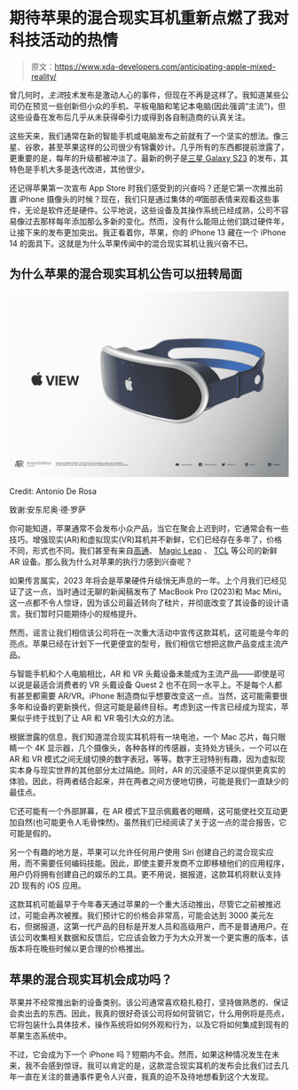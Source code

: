 # 期待苹果的混合现实耳机重新点燃了我对科技活动的热情

> 原文：<https://www.xda-developers.com/anticipating-apple-mixed-reality/>

曾几何时，*主流*技术发布是激动人心的事件，但现在不再是这样了。我知道某些公司仍在预览一些创新但小众的手机、平板电脑和笔记本电脑(因此强调“主流”)，但这些设备在发布后几乎从未获得牵引力或得到各自制造商的认真关注。

这些天来，我们通常在新的智能手机或电脑发布之前就有了一个坚实的想法。像三星、谷歌，甚至苹果这样的公司很少有锦囊妙计。几乎所有的东西都提前泄露了，更重要的是，每年的升级都被冲淡了。最新的例子是[三星 Galaxy S23](https://www.xda-developers.com/hands-on-samsung-galaxy-s23-ultra/) 的发布，其特色是手机大多是迭代改进，其他很少。

还记得苹果第一次宣布 App Store 时我们感受到的兴奋吗？还是它第一次推出前置 iPhone 摄像头的时候？现在，我们只是通过集体的*咩*面部表情来观看这些事件，无论是软件还是硬件。公平地说，这些设备及其操作系统已经成熟，公司不容易像过去那样每年添加那么多新的变化。然而，没有什么能阻止他们跳过硬件年，让接下来的发布更加突出。我正看着你，苹果，你的 iPhone 13 藏在一个 iPhone 14 的面具下。这就是为什么苹果传闻中的混合现实耳机让我兴奋不已。

## 为什么苹果的混合现实耳机公告可以扭转局面

 <picture>![Apple mixed reality headset concept](img/17819fc7fb928715afe7a85891e56834.png)</picture> 

Credit: Antonio De Rosa

致谢:安东尼奥·德·罗萨

你可能知道，苹果通常不会发布小众产品，当它在聚会上迟到时，它通常会有一些技巧。增强现实(AR)和虚拟现实(VR)耳机并不新鲜，它们已经存在多年了，价格不同，形式也不同。我们甚至有来自[高通](https://www.xda-developers.com/qualcomm-wireless-ar-smart-viewer/)、 [Magic Leap](https://www.xda-developers.com/magic-leap-2-is-now-available/) 、 [TCL](https://www.xda-developers.com/tcl-rayneo-x2-announcement/) 等公司的新鲜 AR 设备。那么我为什么对苹果的执行力感到兴奋呢？

如果传言属实，2023 年将会是苹果硬件升级悄无声息的一年。上个月我们已经见证了这一点，当时通过无聊的新闻稿发布了 MacBook Pro (2023)和 Mac Mini。这一点都不令人惊讶，因为该公司最近转向了硅片，并彻底改变了其设备的设计语言。我们暂时只能期待小的规格提升。

然而，谣言让我们相信该公司将在一次重大活动中宣传这款耳机，这可能是今年的亮点。苹果已经在计划下一代更便宜的型号，我们相信它想把这款产品变成主流产品。

与智能手机和个人电脑相比，AR 和 VR 头戴设备未能成为主流产品——即使是可以说是最适合消费者的 VR 头戴设备 Quest 2 也不在同一水平上。不是每个人都有甚至都需要 AR/VR。iPhone 制造商似乎想要改变这一点。当然，这可能需要很多年和设备的更新换代，但这可能是最终目标。考虑到这一传言已经成为现实，苹果似乎终于找到了让 AR 和 VR 吸引大众的方法。

根据泄露的信息，我们知道混合现实耳机将有一块电池，一个 Mac 芯片，每只眼睛一个 4K 显示器，几个摄像头，各种各样的传感器，支持处方镜头，一个可以在 AR 和 VR 模式之间无缝切换的数字表冠，等等。数字王冠特别有趣，因为虚拟现实本身与现实世界的其他部分太过隔绝。同时，AR 的沉浸感不足以提供更真实的体验。因此，将两者结合起来，并在两者之间方便地切换，可能是我们一直缺少的最佳点。

它还可能有一个外部屏幕，在 AR 模式下显示佩戴者的眼睛，这可能使社交互动更加自然(也可能更令人毛骨悚然)。虽然我们已经阅读了关于这一点的混合报告，它可能是假的。

另一个有趣的地方是，苹果可以允许任何用户使用 Siri 创建自己的混合现实应用，而不需要任何编码技能。因此，即使主要开发商不立即移植他们的应用程序，用户仍将拥有创建自己的娱乐的工具。更不用说，据报道，这款耳机将默认支持 2D 现有的 iOS 应用。

这款耳机可能最早于今年春天通过苹果的一个重大活动推出，尽管它之前被推迟过，可能会再次被推。我们预计它的价格会非常高，可能会达到 3000 美元左右，但据报道，这第一代产品的目标是开发人员和高级用户，而不是普通用户。在该公司收集相关数据和反馈后，它应该会致力于为大众开发一个更实惠的版本，该版本将在晚些时候以更合理的价格推出。

## 苹果的混合现实耳机会成功吗？

苹果并不经常推出新的设备类别。该公司通常喜欢稳扎稳打，坚持做熟悉的、保证会卖出去的东西。因此，我真的很好奇该公司将如何营销它，什么用例将是亮点，它将包装什么具体技术，操作系统将如何外观和行为，以及它将如何集成到现有的苹果生态系统中。

不过，它会成为下一个 iPhone 吗？短期内不会。然而，如果这种情况发生在未来，我不会感到惊讶。我可以肯定的是，这款混合现实耳机的发布会比我们过去几年一直在关注的普通事件更令人兴奋，我真的迫不及待地想看到这个大发现。